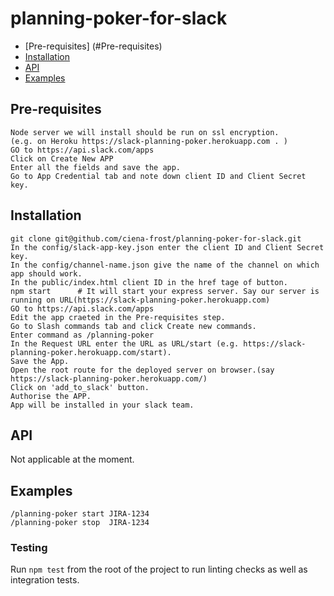 # planning-poker-for-slack <br />

 * [Pre-requisites] (#Pre-requisites)
 * [Installation](#Installation)
 * [API](#API)
 * [Examples](#Examples)


## Pre-requisites
```
Node server we will install should be run on ssl encryption.
(e.g. on Heroku https://slack-planning-poker.herokuapp.com . )
GO to https://api.slack.com/apps
Click on Create New APP
Enter all the fields and save the app.
Go to App Credential tab and note down client ID and Client Secret key.

```

## Installation
```
git clone git@github.com/ciena-frost/planning-poker-for-slack.git
In the config/slack-app-key.json enter the client ID and Client Secret key.
In the config/channel-name.json give the name of the channel on which app should work.
In the public/index.html client ID in the href tage of button.
npm start      # It will start your express server. Say our server is running on URL(https://slack-planning-poker.herokuapp.com)
GO to https://api.slack.com/apps
Edit the app craeted in the Pre-requisites step.
Go to Slash commands tab and click Create new commands.
Enter command as /planning-poker
In the Request URL enter the URL as URL/start (e.g. https://slack-planning-poker.herokuapp.com/start).
Save the App.
Open the root route for the deployed server on browser.(say https://slack-planning-poker.herokuapp.com/)
Click on 'add_to_slack' button.
Authorise the APP.
App will be installed in your slack team.

```
## API
Not applicable at the moment.

## Examples
```
/planning-poker start JIRA-1234
/planning-poker stop  JIRA-1234

```

### Testing
Run `npm test` from the root of the project to run linting checks as well as integration tests.
